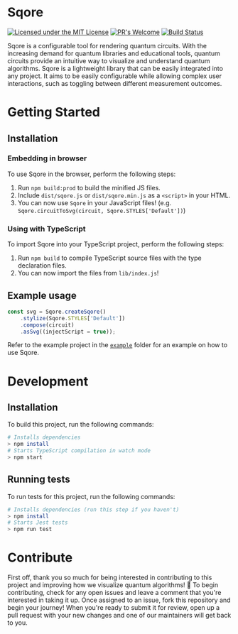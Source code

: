 # Sqore
[![Licensed under the MIT License](https://img.shields.io/badge/License-MIT-blue.svg)](https://dev.azure.com/t-rkoh/CircuitViz/_git/sqore?path=LICENSE.txt)
[![PR's Welcome](https://img.shields.io/badge/PRs%20-welcome-brightgreen.svg)](#contribute)
[![Build Status](https://dev.azure.com/t-rkoh/CircuitViz/_apis/build/status/sqore?branchName=master)](https://dev.azure.com/t-rkoh/CircuitViz/_build/latest?definitionId=3&branchName=master)

Sqore is a configurable tool for rendering quantum circuits. With the increasing demand for quantum libraries and educational tools, quantum circuits provide an intuitive way to visualize and understand quantum algorithms. Sqore is a lightweight library that can be easily integrated into any project. It aims to be easily configurable while allowing complex user interactions, such as toggling between different measurement outcomes.

# Getting Started
## Installation
### Embedding in browser
To use Sqore in the browser, perform the following steps:
1. Run `npm build:prod` to build the minified JS files.
2. Include `dist/sqore.js` or `dist/sqore.min.js` as a `<script>` in your HTML.
3. You can now use `Sqore` in your JavaScript files! (e.g. `Sqore.circuitToSvg(circuit, Sqore.STYLES['Default'])`)

### Using with TypeScript
To import Sqore into your TypeScript project, perform the following steps:
1. Run `npm build` to compile TypeScript source files with the type declaration files.
2. You can now import the files from `lib/index.js`!

## Example usage
```JavaScript
const svg = Sqore.createSqore()
    .stylize(Sqore.STYLES['Default'])
    .compose(circuit)
    .asSvg((injectScript = true));
```

Refer to the example project in the [`example`](./example) folder for an example on how to use Sqore.

# Development
## Installation
To build this project, run the following commands:
```bash
# Installs dependencies
> npm install
# Starts TypeScript compilation in watch mode
> npm start
```

## Running tests
To run tests for this project, run the following commands:
```bash
# Installs dependencies (run this step if you haven't)
> npm install
# Starts Jest tests
> npm run test
```

# Contribute
First off, thank you so much for being interested in contributing to this project and improving how we visualize quantum algorithms! :rocket: To begin contributing, check for any open issues and leave a comment that you're interested in taking it up. Once assigned to an issue, fork this repository and begin your journey! When you're ready to submit it for review, open up a pull request with your new changes and one of our maintainers will get back to you.
